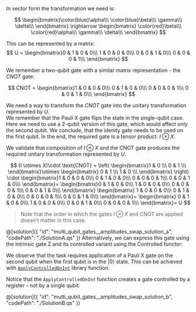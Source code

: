 
In vector form the transformation we need is:

$$
\begin{bmatrix}\color{blue}\alpha\\\ \color{blue}\beta\\\ \gamma\\\ \delta\\\ \end{bmatrix}
\rightarrow
\begin{bmatrix} \color{red}\beta\\\ \color{red}\alpha\\\ \gamma\\\ \delta\\\ \end{bmatrix}
$$

This can be represented by a matrix:
$$
U = \begin{bmatrix}0 & 1 & 0 & 0\\\ 1 & 0 & 0 & 0\\\ 0 & 0 & 1 & 0\\\ 0 & 0 & 0 & 1\\\ \end{bmatrix}
$$

We remember a two-qubit gate with a similar matrix representation - the $CNOT$ gate:

$$
CNOT = 
 \begin{bmatrix}1 & 0 & 0 & 0\\\ 0 & 1 & 0 & 0\\\ 0 & 0 & 0 & 1\\\ 0 & 0 & 1 & 0\\\ \end{bmatrix}
$$

We need a way to transform the $CNOT$ gate into the unitary transformation represented by $U$.   
We remember that the Pauli X gate flips the state in the single-qubit case. Here we need to use a 2-qubit version of this gate, which would affect only the second qubit. We conclude, that the idenity gate needs to be used on the first qubit. In the end, the required gate is a tensor product: $I \otimes X$.

We validate that composition of $I \otimes X$ and the $\text{CNOT}$ gate produces the required unitary transformation represented by $U$. 

$$
 (I \otimes X)\cdot \text{CNOT} =  
 \left(
\begin{bmatrix}1 & 0 \\\  0 & 1 \\\ \end{bmatrix}\otimes
\begin{bmatrix} 0 & 1 \\\ 1 & 0 \\\ \end{bmatrix}
\right) \cdot
\begin{bmatrix}1 & 0 & 0 & 0\\\ 0 & 1 & 0 & 0\\\ 0 & 0 & 0 & 1\\\ 0 & 0 & 1 & 0\\\ \end{bmatrix}=
\begin{bmatrix}0 & 1 & 0 & 0\\\ 1 & 0 & 0 & 0\\\ 0 & 0 & 0 & 1\\\ 0 & 0 & 1 & 0\\\ \end{bmatrix}
\begin{bmatrix} 1 & 0 & 0 & 0\\\ 0 & 1 & 0 & 0\\\ 0 & 0 & 0 & 1\\\ 0 & 0 & 1 & 0\\\ \end{bmatrix}=
\begin{bmatrix} 0 & 1 & 0 & 0\\\ 1 & 0 & 0 & 0\\\ 0 & 0 & 1 & 0\\\ 0 & 0 & 0 & 1\\\ \end{bmatrix}=
U
$$

> Note that the order in which the gates $I \otimes X$ and $\text{CNOT}$ are applied doesn't matter in this case.

@[solution]({
    "id": "multi_qubit_gates__amplitudes_swap_solution_a",
    "codePath": "./SolutionA.qs"
})
Alternatively, we can express this gate using the intrinsic gate Z and its controlled variant using the Controlled functor:


We observe that the task requires application of a Pauli X gate on the second qubit when the first qubit is in the $|0\rangle$ state. This can be achieved with [`ApplyControlledOnInt`](https://learn.microsoft.com/qsharp/api/qsharp/microsoft.quantum.canon.applycontrolledonbitstring) library function.

Notice that the `ApplyControlledOnInt` function creates a gate controlled by a register - not by a single qubit. 

@[solution]({
    "id": "multi_qubit_gates__amplitudes_swap_solution_b",
    "codePath": "./SolutionB.qs"
})